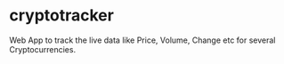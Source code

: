 # cryptotracker
Web App to track the live data like Price, Volume, Change etc for several Cryptocurrencies.
